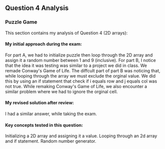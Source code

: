 ## Question 4 Analysis
### Puzzle Game

This section contains my analysis of Question 4 (2D arrays):

#### My initial approach during the exam:
  For part A, we had to initialize puzzle then loop through the 2D array and assign it a random number between 1 and 9 (inclusive). 
  For part B, I notice that the idea it was testing was similar to a project we did in class. We remade Conway's Game of Life. The diffcult part of part B was noticing that, while looping through the array we must exclude the orginal value. We did this by using an if statement that check if i equals row and j equals col was not true. While remaking Conway's Game of Life, we also encounter a similar problem where we had to ignore the orginal cell. 
  
#### My revised solution after review:
  I had a similar answer, while taking the exam.
  
#### Key concepts tested in this question:
  Initializing a 2D array and assigning it a value.
  Looping through an 2d array and if statement.
  Random number generator.

